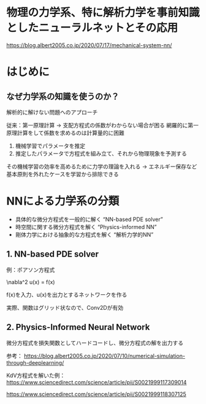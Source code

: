 # 物理の力学系、特に解析力学を事前知識としたニューラルネットとその応用

https://blog.albert2005.co.jp/2020/07/17/mechanical-system-nn/

# はじめに
## なぜ力学系の知識を使うのか？
解析的に解けない問題へのアプローチ

従来：第一原理計算
→ 支配方程式の係数がわからない場合が困る
網羅的に第一原理計算をして係数を求めるのは計算量的に困難

1. 機械学習でパラメータを推定
2. 推定したパラメータで方程式を組み立て、それから物理現象を予測する

その機械学習の効率を高めるために力学の理論を入れる
→ エネルギー保存など基本原則を外れたケースを学習から排除できる

# NNによる力学系の分類

* 具体的な微分方程式を一般的に解く “NN-based PDE solver”
* 時空間に関する微分方程式を解く “Physics-informed NN”
* 剛体力学における抽象的な方程式を解く “解析力学的NN”

## 1. NN-based PDE solver
例：ポアソン方程式

\nabla^2 u(x) = f(x)

f(x)を入力、u(x)を出力とするネットワークを作る

実際、関数はグリッド状なので、Conv2Dが有効

## 2. Physics-Informed Neural Network
微分方程式を損失関数としてハードコードし、微分方程式の解を出力する

参考： https://blog.albert2005.co.jp/2020/07/10/numerical-simulation-through-deeplearning/

KdV方程式を解いた例：
https://www.sciencedirect.com/science/article/pii/S0021999117309014

https://www.sciencedirect.com/science/article/pii/S0021999118307125

